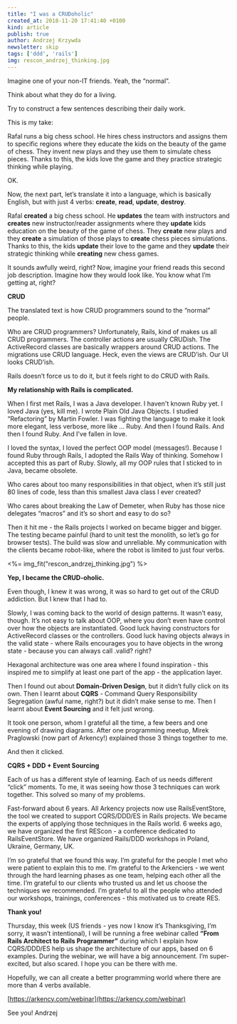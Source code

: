 ```yaml
---
title: "I was a CRUDoholic"
created_at: 2018-11-20 17:41:40 +0100
kind: article
publish: true
author: Andrzej Krzywda
newsletter: skip
tags: ['ddd', 'rails']
img: rescon_andrzej_thinking.jpg
---
```


Imagine one of your non-IT friends. Yeah, the “normal”.

Think about what they do for a living.

Try to construct a few sentences describing their daily work.
 
This is my take:

Rafal runs a big chess school. He hires chess instructors and assigns them to specific regions where they educate the kids on the beauty of the game of chess. They invent new plays and they use them to simulate chess pieces. Thanks to this, the kids love the game and they practice strategic thinking while playing.
 
OK.

Now, the next part, let’s translate it into a language, which is basically English, but with just 4 verbs: **create**, **read**, **update**, **destroy**.

<!-- more -->
 
Rafal **created** a big chess school. He **updates** the team with instructors and **creates** new instructor/reader assignments where they **update** kids education on the beauty of the game of chess. They **create** new plays and they **create** a simulation of those plays to **create** chess pieces simulations. Thanks to this, the kids **update** their love to the game and they **update** their strategic thinking while **creating** new chess games.
 
It sounds awfully weird, right? Now, imagine your friend reads this second job description. Imagine how they would look like.
You know what I’m getting at, right?
 
**CRUD**

The translated text is how CRUD programmers sound to the “normal” people.
 
Who are CRUD programmers? Unfortunately, Rails, kind of makes us all CRUD programmers. The controller actions are usually CRUDish. The ActiveRecord classes are basically wrappers around CRUD actions. The migrations use CRUD language. Heck, even the views are CRUD’ish. Our UI looks CRUD’ish.

Rails doesn’t force us to do it, but it feels right to do CRUD with Rails.

**My relationship with Rails is complicated.**
 
When I first met Rails, I was a Java developer. I haven't known Ruby yet. I loved Java (yes, kill me). I wrote Plain Old Java Objects. I studied “Refactoring” by Martin Fowler. I was fighting the language to make it look more elegant, less verbose, more like ... Ruby.
And then I found Rails. And then I found Ruby. And I've fallen in love.

I loved the syntax, I loved the perfect OOP model (messages!). Because I found Ruby through Rails, I adopted the Rails Way of thinking. Somehow I accepted this as part of Ruby. Slowly, all my OOP rules that I sticked to in Java, became obsolete.
 
Who cares about too many responsibilities in that object, when it’s still just 80 lines of code, less than this smallest Java class I ever created?
 
Who cares about breaking the Law of Demeter, when Ruby has those nice delegates “macros” and it’s so short and easy to do so?
 
Then it hit me - the Rails projects I worked on became bigger and bigger. The testing became painful (hard to unit test the monolith, so let’s go for browser tests). The build was slow and unreliable. My communication with the clients became robot-like, where the robot is limited to just four verbs.
 
<%= img_fit("rescon_andrzej_thinking.jpg") %> 
 
**Yep, I became the CRUD-oholic.**
 
Even though, I knew it was wrong, it was so hard to get out of the CRUD addiction.
But I knew that I had to.
 
Slowly, I was coming back to the world of design patterns. It wasn’t easy, though. It’s not easy to talk about OOP, where you don’t even have control over how the objects are instantiated. Good luck having constructors for ActiveRecord classes or the controllers. Good luck having objects always in the valid state - where Rails encourages you to have objects in the wrong state - because you can always call .valid? right?
 
Hexagonal architecture was one area where I found inspiration - this inspired me to simplify at least one part of the app - the application layer.

Then I found out about **Domain-Driven Design**, but it didn’t fully click on its own.
Then I learnt about **CQRS** - Command Query Responsibility Segregation (awful name, right?) but it didn’t make sense to me.
Then I learnt about **Event Sourcing** and it felt just wrong.
 
It took one person, whom I grateful all the time, a few beers and one evening of drawing diagrams. After one programming meetup, Mirek Praglowski (now part of Arkency!) explained those 3 things together to me.
 
And then it clicked.
 
**CQRS + DDD + Event Sourcing**
 
Each of us has a different style of learning. Each of us needs different “click” moments. To me, it was seeing how those 3 techniques can work together. This solved so many of my problems.
 
Fast-forward about 6 years. All Arkency projects now use RailsEventStore, the tool we created to support CQRS/DDD/ES in Rails projects. We became the experts of applying those techniques in the Rails world. 6 weeks ago, we have organized the first REScon - a conference dedicated to RailsEventStore. We have organized Rails/DDD workshops in Poland, Ukraine, Germany, UK.
 
I’m so grateful that we found this way. I’m grateful for the people I met who were patient to explain this to me. I’m grateful to the Arkenciers - we went through the hard learning phases as one team, helping each other all the time. I’m grateful to our clients who trusted us and let us choose the techniques we recommended. I’m grateful to all the people who attended our workshops, trainings, conferences - this motivated us to create RES.
 
**Thank you!**
 
Thursday, this week (US friends - yes now I know it’s Thanksgiving, I’m sorry, it wasn’t intentional), I will be running a free webinar called **“From Rails Architect to Rails Programmer”** during which I explain how CQRS/DDD/ES help us shape the architecture of our apps, based on 6 examples. During the webinar, we will have a big announcement. I’m super-excited, but also scared. I hope you can be there with me.
 
Hopefully, we can all create a better programming world where there are more than 4 verbs available.

[https://arkency.com/webinar](https://arkency.com/webinar)
 
See you!
Andrzej
